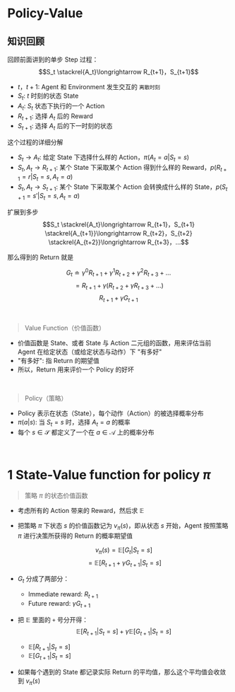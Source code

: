 &emsp;
# Policy-Value

## 知识回顾
回顾前面讲到的单步 Step 过程：
$$S_t \stackrel{A_t}\longrightarrow R_{t+1}，S_{t+1}$$
- $t，t+1$: Agent 和 Environment 发生交互的 `离散时刻`
- $S_t$: $t$ 时刻的状态 State
- $A_t$: $S_t$ 状态下执行的一个 Action
- $R_{t+1}$: 选择 $A_t$ 后的 Reward
- $S_{t+1}$: 选择 $A_t$ 后的下一时刻的状态

这个过程的详细分解
- $S_t \rightarrow A_t$: 给定 State 下选择什么样的 Action，$\pi(A_t=a | S_t=s)$
- $S_t,A_t \rightarrow R_{t+1}$: 某个 State 下采取某个 Action 得到什么样的 Reward，$p(R_{t+1}=r | S_t = s, A_t=a)$
- $S_t,A_t \rightarrow S_{t+1}$: 某个 State 下采取某个 Action 会转换成什么样的 State，$p(S_{t+1}=s' | S_t = s, A_t = a)$

扩展到多步
$$S_t \stackrel{A_t}\longrightarrow R_{t+1}，S_{t+1}
\stackrel{A_{t+1}}\longrightarrow R_{t+2}，S_{t+2} \stackrel{A_{t+2}}\longrightarrow R_{t+3}，...$$

那么得到的 Return 就是

$$G_t \doteq \gamma^0R_{t+1} + \gamma^1 R_{t+2} + \gamma^2R_{t+3} + ... $$
$$=R_{t+1} + \gamma(R_{t+2} + \gamma R_{t+3}+...)$$
$$R_{t+1}+\gamma G_{t+1}$$



&emsp;
>Value Function（价值函数）
- 价值函数是 State、或者 State 与 Action 二元组的函数，用来评估当前 Agent 在给定状态（或给定状态与动作）下 "有多好"
- "有多好": 指 Return 的期望值
- 所以，Return 用来评价一个 Policy 的好坏


&emsp;
>Policy（策略）
- Policy 表示在状态（State），每个动作（Action）的被选择概率分布
- $\pi(a|s)$: 当 $S_t=s$ 时，选择 $A_t=a$ 的概率
- 每个 $s\in \mathcal{S}$ 都定义了一个在 $a\in \mathcal{A}$ 上的概率分布


&emsp;
# 1 State-Value function for policy $\pi$

>策略 $\pi$ 的状态价值函数
- 考虑所有的 Action 带来的 Reward，然后求 $\mathbb{E}$
- 把策略 $\pi$ 下状态 $s$ 的价值函数记为 $v_{\pi}(s)$，即从状态 $s$ 开始，Agent 按照策略 $\pi$ 进行决策所获得的 Return 的概率期望值

    $$v_{\pi}(s) = \mathbb{E}[G_t | S_t=s] $$
    $$= \mathbb{E}[R_{t+1} + \gamma G_{t+1}| S_t=s]$$
- $G_t$ 分成了两部分：
    - Immediate reward: $R_{t+1}$
    - Future reward: $\gamma  G_{t+1}$

- 把 $\mathbb{E}$ 里面的 `+` 号分开得：
    $$ \mathbb{E}[R_{t+1}  | S_t=s] + \gamma  \mathbb{E}[G_{t+1} | S_t = s]$$
    - $\mathbb{E}[R_{t+1}  | S_t=s]$
    - $\mathbb{E}[G_{t+1} | S_t = s]$


- 如果每个遇到的 State 都记录实际 Return 的平均值，那么这个平均值会收敛到 $v_{\pi}(s)$

